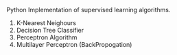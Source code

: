 Python Implementation of supervised learning algorithms.
  1) K-Nearest Neighours
  2) Decision Tree Classifier
  3) Perceptron Algorithm
  4) Multilayer Perceptron (BackPropogation)
